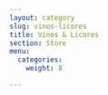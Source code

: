```yaml
---
layout: category
slug: vinos-licores
title: Vinos & Licores
section: Store
menu:
  categories:
    weight: 8

---
```

